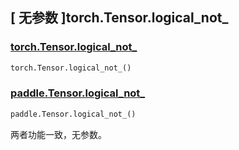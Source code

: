 ## [ 无参数 ]torch.Tensor.logical_not_

### [torch.Tensor.logical_not_](https://pytorch.org/docs/stable/generated/torch.Tensor.logical_not_.html)

```python
torch.Tensor.logical_not_()
```

### [paddle.Tensor.logical_not_]()

```python
paddle.Tensor.logical_not_()
```

两者功能一致，无参数。
